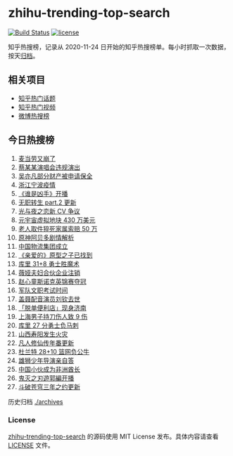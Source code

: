 # zhihu-trending-top-search

[![Build Status](https://github.com/justjavac/zhihu-trending-top-search/workflows/ci/badge.svg?branch=main)](https://github.com/justjavac/zhihu-trending-top-search/actions)
[![license](https://img.shields.io/github/license/justjavac/zhihu-trending-top-search)](https://github.com/justjavac/zhihu-trending-top-search/blob/main/LICENSE)

知乎热搜榜，记录从 2020-11-24 日开始的知乎热搜榜单。每小时抓取一次数据，按天[归档](./archives)。

## 相关项目

- [知乎热门话题](https://github.com/justjavac/zhihu-trending-hot-questions)
- [知乎热门视频](https://github.com/justjavac/zhihu-trending-hot-video)
- [微博热搜榜](https://github.com/justjavac/weibo-trending-hot-search)

## 今日热搜榜

<!-- BEGIN -->
<!-- 最后更新时间 Tue Dec 07 2021 16:11:49 GMT+0800 (China Standard Time) -->

1. [麦当劳又崩了](https://www.zhihu.com/search?q=麦当劳)
1. [蔡某某演唱会违规演出](https://www.zhihu.com/search?q=蔡某某)
1. [吴亦凡部分财产被申请保全](https://www.zhihu.com/search?q=吴亦凡资产)
1. [浙江宁波疫情](https://www.zhihu.com/search?q=宁波)
1. [《谁是凶手》开播](https://www.zhihu.com/search?q=谁是凶手)
1. [无职转生 part.2 更新](https://www.zhihu.com/search?q=无职转生)
1. [光与夜之恋新 CV 争议](https://www.zhihu.com/search?q=光与夜之恋)
1. [元宇宙虚拟地块 430 万美元](https://www.zhihu.com/search?q=元宇宙虚拟地块)
1. [老人取件猝死家属索赔 50 万](https://www.zhihu.com/search?q=老人取件猝死)
1. [原神阿贝多剧情解析](https://www.zhihu.com/search?q=原神)
1. [中国物流集团成立](https://www.zhihu.com/search?q=中国物流集团)
1. [《亲爱的》原型之子已找到](https://www.zhihu.com/search?q=孙海洋儿子)
1. [库里 31+8 勇士胜魔术](https://www.zhihu.com/search?q=勇士)
1. [薇娅夫妇合伙企业注销](https://www.zhihu.com/search?q=薇娅)
1. [赵心童斯诺克英锦赛夺冠](https://www.zhihu.com/search?q=赵心童)
1. [军队文职考试时间](https://www.zhihu.com/search?q=军队文职考试)
1. [盖聂配音演员刘钦去世](https://www.zhihu.com/search?q=刘钦去世)
1. [「脱单便利店」现身济南](https://www.zhihu.com/search?q=脱单便利店)
1. [上海男子持刀伤人致 9 伤](https://www.zhihu.com/search?q=上海持刀伤人)
1. [库里 27 分勇士负马刺](https://www.zhihu.com/search?q=勇士)
1. [山西寿阳发生火灾](https://www.zhihu.com/search?q=寿阳火灾)
1. [凡人修仙传年番更新](https://www.zhihu.com/search?q=凡人修仙传)
1. [杜兰特 28+10 篮网负公牛](https://www.zhihu.com/search?q=篮网)
1. [雄狮少年导演亲自答](https://www.zhihu.com/search?q=雄狮少年)
1. [中国小伙成为非洲酋长](https://www.zhihu.com/search?q=非洲酋长)
1. [鬼灭之刃遊郭編开播](https://www.zhihu.com/search?q=鬼灭之刃)
1. [斗破苍穹三年之约更新](https://www.zhihu.com/search?q=斗破苍穹三年之约)

<!-- END -->

历史归档 [./archives](./archives)

### License

[zhihu-trending-top-search](https://github.com/justjavac/zhihu-trending-top-search)
的源码使用 MIT License 发布。具体内容请查看 [LICENSE](./LICENSE) 文件。
